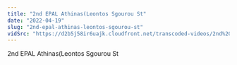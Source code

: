 ```yaml
---
title: "2nd EPAL Athinas(Leontos Sgourou St"
date: "2022-04-19"
slug: "2nd-epal-athinas-leontos-sgourou-st"
vidSrc: "https://d2b5j58ir6uajk.cloudfront.net/transcoded-videos/2nd%20EPAL%20Athinas%28Leontos%20Sgourou%20St.%29.mp4"
---
```


2nd EPAL Athinas(Leontos Sgourou St
